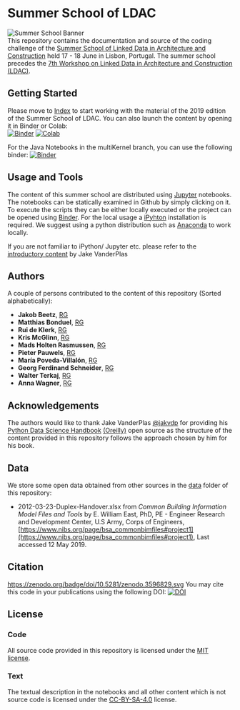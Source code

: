 # Summer School of LDAC  
![Summer School Banner](figures/LogoLDACSummerschool.png)  
This repository contains the documentation and source of the coding challenge of the [Summer School of Linked Data in Architecture and Construction](http://linkedbuildingdata.net/ldac2019/summerschool/) held 17 - 18 June in Lisbon, Portugal. The summer school precedes the [7th Workshop on Linked Data in Architecture and Construction (LDAC)](http://linkedbuildingdata.net/ldac2019/).


## Getting Started

Please move to [Index](Notebooks/Index.ipynb) to start working with the material of the 2019 edition of the Summer School of LDAC. You can also launch the content by opening it in Binder or Colab:  
[![Binder](https://mybinder.org/badge.svg)](https://mybinder.org/v2/gh/linkedbuildingdata/SummerSchoolOfLDAC/master) [![Colab](https://colab.research.google.com/assets/colab-badge.svg)](https://colab.research.google.com/github/linkedbuildingdata/SummerSchoolOfLDAC/blob/master/Notebooks/Index.ipynb)

For the Java Notebooks in the multiKernel branch, you can use the following binder:
[![Binder](https://mybinder.org/badge_logo.svg)](https://mybinder.org/v2/gh/jakob-beetz/SummerSchoolOfLDAC/multiKernel)

## Usage and Tools

The content of this summer school are distributed using [Jupyter](https://jupyter.org/) notebooks. The notebooks can be statically examined in Github by simply clicking on it. To execute the scripts they can be either locally executed or the project can be opened using [Binder](https://mybinder.org). For the local usage a [iPyhton](https://ipython.org/) installation is required. We suggest using a python distribution such as [Anaconda](https://www.anaconda.com/distribution/) to work locally.

If you are not familiar to iPython/ Jupyter etc. please refer to the [introductory content](https://jakevdp.github.io/PythonDataScienceHandbook/01.00-ipython-beyond-normal-python.html) by Jake VanderPlas

## Authors

A couple of persons contributed to the content of this repository (Sorted alphabetically):

* **Jakob Beetz**, [RG](https://www.researchgate.net/profile/Jakob_Beetz)  
* **Matthias Bonduel**, [RG](https://www.researchgate.net/profile/Mathias_Bonduel)  
* **Rui de Klerk**, [RG](https://www.researchgate.net/profile/Rui_De_Klerk)  
* **Kris McGlinn**, [RG](https://www.researchgate.net/profile/Dr_Kris_Mcglinn)  
* **Mads Holten Rasmussen**, [RG](https://www.researchgate.net/profile/Mads_Holten_Rasmussen)  
* **Pieter Pauwels**, [RG](https://www.researchgate.net/profile/Pieter_Pauwels)  
* **María Poveda-Villalón**, [RG](https://www.researchgate.net/profile/Maria_Poveda-Villalon)  
* **Georg Ferdinand Schneider**, [RG](https://www.researchgate.net/profile/Georg_Schneider3)  
* **Walter Terkaj**, [RG](https://www.researchgate.net/profile/Walter_Terkaj)  
* **Anna Wagner**, [RG](https://www.researchgate.net/profile/Anna_Wagner13)  

## Acknowledgements

The authors would like to thank Jake VanderPlas [@jakvdp](https://github.com/jakevdp) for providing his [Python Data Science Handbook](https://github.com/jakevdp/PythonDataScienceHandbook/) [(Oreilly)](http://shop.oreilly.com/product/0636920034919.do) open source as the structure of the content provided in this repository follows the approach chosen by him for his book.

## Data

We store some open data obtained from other sources in the [data](data) folder of this repository:

* 2012-03-23-Duplex-Handover.xlsx from *Common Building Information Model Files and Tools* by E. William East, PhD, PE - Engineer Research and Development Center, U.S Army, Corps of Engineers, [https://www.nibs.org/page/bsa_commonbimfiles#project1](https://www.nibs.org/page/bsa_commonbimfiles#project1), Last accessed 12 May 2019.

## Citation
https://zenodo.org/badge/doi/10.5281/zenodo.3596829.svg
You may cite this code in your publications using the following DOI: [![DOI](https://zenodo.org/badge/doi/10.5281/zenodo.3596829.svg)](https://doi.org/10.5281/zenodo.3596829)

## License

### Code
All source code provided in this repository is licensed under the [MIT license](LICENSE-CODE).

### Text
The textual description in the notebooks and all other content which is not source code is licensed under the [CC-BY-SA-4.0](LICENSE-TEXT) license.
